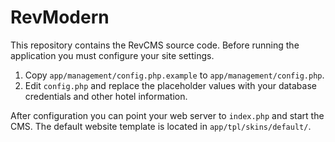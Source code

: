 # RevModern

This repository contains the RevCMS source code. Before running the application you must configure your site settings.

1. Copy `app/management/config.php.example` to `app/management/config.php`.
2. Edit `config.php` and replace the placeholder values with your database credentials and other hotel information.

After configuration you can point your web server to `index.php` and start the CMS.
The default website template is located in `app/tpl/skins/default/`.
